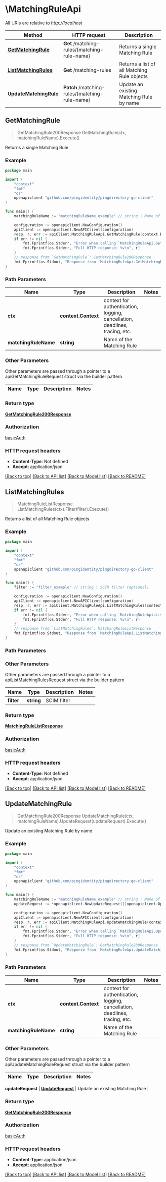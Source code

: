 # \MatchingRuleApi

All URIs are relative to *http://localhost*

Method | HTTP request | Description
------------- | ------------- | -------------
[**GetMatchingRule**](MatchingRuleApi.md#GetMatchingRule) | **Get** /matching-rules/{matching-rule-name} | Returns a single Matching Rule
[**ListMatchingRules**](MatchingRuleApi.md#ListMatchingRules) | **Get** /matching-rules | Returns a list of all Matching Rule objects
[**UpdateMatchingRule**](MatchingRuleApi.md#UpdateMatchingRule) | **Patch** /matching-rules/{matching-rule-name} | Update an existing Matching Rule by name



## GetMatchingRule

> GetMatchingRule200Response GetMatchingRule(ctx, matchingRuleName).Execute()

Returns a single Matching Rule

### Example

```go
package main

import (
    "context"
    "fmt"
    "os"
    openapiclient "github.com/pingidentity/pingdirectory-go-client"
)

func main() {
    matchingRuleName := "matchingRuleName_example" // string | Name of the Matching Rule

    configuration := openapiclient.NewConfiguration()
    apiClient := openapiclient.NewAPIClient(configuration)
    resp, r, err := apiClient.MatchingRuleApi.GetMatchingRule(context.Background(), matchingRuleName).Execute()
    if err != nil {
        fmt.Fprintf(os.Stderr, "Error when calling `MatchingRuleApi.GetMatchingRule``: %v\n", err)
        fmt.Fprintf(os.Stderr, "Full HTTP response: %v\n", r)
    }
    // response from `GetMatchingRule`: GetMatchingRule200Response
    fmt.Fprintf(os.Stdout, "Response from `MatchingRuleApi.GetMatchingRule`: %v\n", resp)
}
```

### Path Parameters


Name | Type | Description  | Notes
------------- | ------------- | ------------- | -------------
**ctx** | **context.Context** | context for authentication, logging, cancellation, deadlines, tracing, etc.
**matchingRuleName** | **string** | Name of the Matching Rule | 

### Other Parameters

Other parameters are passed through a pointer to a apiGetMatchingRuleRequest struct via the builder pattern


Name | Type | Description  | Notes
------------- | ------------- | ------------- | -------------


### Return type

[**GetMatchingRule200Response**](GetMatchingRule200Response.md)

### Authorization

[basicAuth](../README.md#basicAuth)

### HTTP request headers

- **Content-Type**: Not defined
- **Accept**: application/json

[[Back to top]](#) [[Back to API list]](../README.md#documentation-for-api-endpoints)
[[Back to Model list]](../README.md#documentation-for-models)
[[Back to README]](../README.md)


## ListMatchingRules

> MatchingRuleListResponse ListMatchingRules(ctx).Filter(filter).Execute()

Returns a list of all Matching Rule objects

### Example

```go
package main

import (
    "context"
    "fmt"
    "os"
    openapiclient "github.com/pingidentity/pingdirectory-go-client"
)

func main() {
    filter := "filter_example" // string | SCIM filter (optional)

    configuration := openapiclient.NewConfiguration()
    apiClient := openapiclient.NewAPIClient(configuration)
    resp, r, err := apiClient.MatchingRuleApi.ListMatchingRules(context.Background()).Filter(filter).Execute()
    if err != nil {
        fmt.Fprintf(os.Stderr, "Error when calling `MatchingRuleApi.ListMatchingRules``: %v\n", err)
        fmt.Fprintf(os.Stderr, "Full HTTP response: %v\n", r)
    }
    // response from `ListMatchingRules`: MatchingRuleListResponse
    fmt.Fprintf(os.Stdout, "Response from `MatchingRuleApi.ListMatchingRules`: %v\n", resp)
}
```

### Path Parameters



### Other Parameters

Other parameters are passed through a pointer to a apiListMatchingRulesRequest struct via the builder pattern


Name | Type | Description  | Notes
------------- | ------------- | ------------- | -------------
 **filter** | **string** | SCIM filter | 

### Return type

[**MatchingRuleListResponse**](MatchingRuleListResponse.md)

### Authorization

[basicAuth](../README.md#basicAuth)

### HTTP request headers

- **Content-Type**: Not defined
- **Accept**: application/json

[[Back to top]](#) [[Back to API list]](../README.md#documentation-for-api-endpoints)
[[Back to Model list]](../README.md#documentation-for-models)
[[Back to README]](../README.md)


## UpdateMatchingRule

> GetMatchingRule200Response UpdateMatchingRule(ctx, matchingRuleName).UpdateRequest(updateRequest).Execute()

Update an existing Matching Rule by name

### Example

```go
package main

import (
    "context"
    "fmt"
    "os"
    openapiclient "github.com/pingidentity/pingdirectory-go-client"
)

func main() {
    matchingRuleName := "matchingRuleName_example" // string | Name of the Matching Rule
    updateRequest := *openapiclient.NewUpdateRequest([]openapiclient.Operation{*openapiclient.NewOperation(openapiclient.EnumOperation("add"), "Path_example")}) // UpdateRequest | Update an existing Matching Rule

    configuration := openapiclient.NewConfiguration()
    apiClient := openapiclient.NewAPIClient(configuration)
    resp, r, err := apiClient.MatchingRuleApi.UpdateMatchingRule(context.Background(), matchingRuleName).UpdateRequest(updateRequest).Execute()
    if err != nil {
        fmt.Fprintf(os.Stderr, "Error when calling `MatchingRuleApi.UpdateMatchingRule``: %v\n", err)
        fmt.Fprintf(os.Stderr, "Full HTTP response: %v\n", r)
    }
    // response from `UpdateMatchingRule`: GetMatchingRule200Response
    fmt.Fprintf(os.Stdout, "Response from `MatchingRuleApi.UpdateMatchingRule`: %v\n", resp)
}
```

### Path Parameters


Name | Type | Description  | Notes
------------- | ------------- | ------------- | -------------
**ctx** | **context.Context** | context for authentication, logging, cancellation, deadlines, tracing, etc.
**matchingRuleName** | **string** | Name of the Matching Rule | 

### Other Parameters

Other parameters are passed through a pointer to a apiUpdateMatchingRuleRequest struct via the builder pattern


Name | Type | Description  | Notes
------------- | ------------- | ------------- | -------------

 **updateRequest** | [**UpdateRequest**](UpdateRequest.md) | Update an existing Matching Rule | 

### Return type

[**GetMatchingRule200Response**](GetMatchingRule200Response.md)

### Authorization

[basicAuth](../README.md#basicAuth)

### HTTP request headers

- **Content-Type**: application/json
- **Accept**: application/json

[[Back to top]](#) [[Back to API list]](../README.md#documentation-for-api-endpoints)
[[Back to Model list]](../README.md#documentation-for-models)
[[Back to README]](../README.md)

